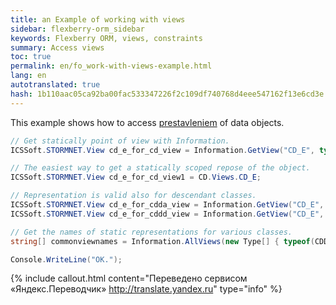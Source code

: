 ```yaml
--- 
title: an Example of working with views 
sidebar: flexberry-orm_sidebar 
keywords: Flexberry ORM, views, constraints 
summary: Access views 
toc: true 
permalink: en/fo_work-with-views-example.html 
lang: en 
autotranslated: true 
hash: 1b110aac05ca92ba00fac533347226f2c109df740768d4eee547162f13e6cd3e 
--- 
```


This example shows how to access [prestavleniem](fd_view-definition.html) of data objects. 

``` csharp
// Get statically point of view with Information. 
ICSSoft.STORMNET.View cd_e_for_cd_view = Information.GetView("CD_E", typeof(CD));

// The easiest way to get a statically scoped repose of the object. 
ICSSoft.STORMNET.View cd_e_for_cd_view1 = CD.Views.CD_E;

// Representation is valid also for descendant classes. 
ICSSoft.STORMNET.View cd_e_for_cdda_view = Information.GetView("CD_E", typeof(CDDA));
ICSSoft.STORMNET.View cd_e_for_cddd_view = Information.GetView("CD_E", typeof(CDDD));

// Get the names of static representations for various classes. 
string[] commonviewnames = Information.AllViews(new Type[] { typeof(CDDA), typeof(CDDD) });

Console.WriteLine("OK.");
``` 



{% include callout.html content="Переведено сервисом «Яндекс.Переводчик» <http://translate.yandex.ru>" type="info" %}